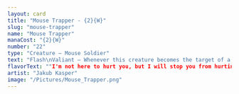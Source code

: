 ```yaml
---
layout: card
title: "Mouse Trapper - {2}{W}"
slug: "mouse-trapper"
name: "Mouse Trapper"
manaCost: "{2}{W}"
number: "22"
type: "Creature — Mouse Soldier"
text: "Flash\nValiant — Whenever this creature becomes the target of a spell or ability you control for the first time each turn, tap target creature an opponent controls."
flavorText: ""I'm not here to hurt you, but I will stop you from hurting others.""
artist: "Jakub Kasper"
image: "/Pictures/Mouse_Trapper.png"
---
```



